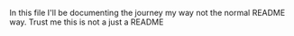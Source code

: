 In this file I'll be documenting the journey my way not the normal README way.
Trust me this is not a just a README